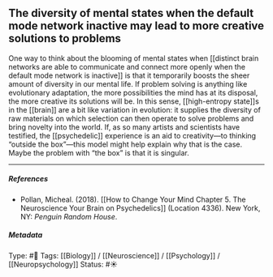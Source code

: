 ## The diversity of mental states when the default mode network inactive may lead to more creative solutions to problems # 

One way to think about the blooming of mental states when [[distinct brain networks are able to communicate and connect more openly when the default mode network is inactive]] is that it temporarily boosts the sheer amount of diversity in our mental life. If problem solving is anything like evolutionary adaptation, the more possibilities the mind has at its disposal, the more creative its solutions will be. In this sense, [[high-entropy state]]s in the [[brain]] are a bit like variation in evolution: it supplies the diversity of raw materials on which selection can then operate to solve problems and bring novelty into the world. If, as so many artists and scientists have testified, the [[psychedelic]] experience is an aid to creativity—to thinking “outside the box”—this model might help explain why that is the case. Maybe the problem with “the box” is that it is singular.

___

##### References

- Pollan, Micheal. (2018). [[How to Change Your Mind Chapter 5. The Neuroscience Your Brain on Psychedelics]] (Location 4336). New York, NY: _Penguin Random House_. 

##### Metadata

Type: #🔴 
Tags: [[Biology]] / [[Neuroscience]] / [[Psychology]] / [[Neuropsychology]] 
Status: #☀️ 